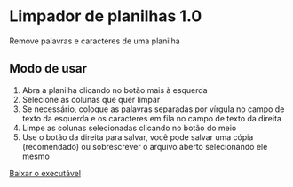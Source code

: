 # Limpador de planilhas 1.0

Remove palavras e caracteres de uma planilha

## Modo de usar

1. Abra a planilha clicando no botão mais à esquerda
2. Selecione as colunas que quer limpar
3. Se necessário, coloque as palavras separadas por vírgula no campo de texto da esquerda e os caracteres em fila no campo de texto da direita
4. Limpe as colunas selecionadas clicando no botão do meio
5. Use o botão da direita para salvar, você pode salvar uma cópia (recomendado) ou sobrescrever o arquivo aberto selecionando ele mesmo

[Baixar o executável](https://github.com/shuantsu/Limpador-de-planilhas/releases)
